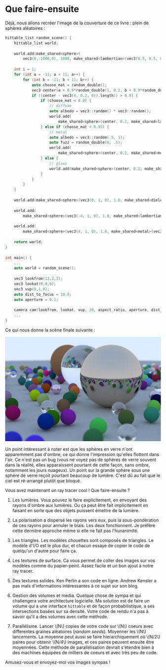 # Que faire-ensuite

Déjà, nous allons recréer l'image de la couverture de ce livre : plein de sphères aléatoires :

```cpp
hittable_list random_scene() {
    hittable_list world;

    world.add(make_shared<sphere>(
        vec3(0,-1000,0), 1000, make_shared<lambertian>(vec3(0.5, 0.5, 0.5))));

    int i = 1;
    for (int a = -11; a < 11; a++) {
        for (int b = -11; b < 11; b++) {
            auto choose_mat = random_double();
            vec3 center(a + 0.9*random_double(), 0.2, b + 0.9*random_double());
            if ((center - vec3(4, 0.2, 0)).length() > 0.9) {
                if (choose_mat < 0.8) {
                    // diffuse
                    auto albedo = vec3::random() * vec3::random();
                    world.add(
                        make_shared<sphere>(center, 0.2, make_shared<lambertian>(albedo)));
                } else if (choose_mat < 0.95) {
                    // metal
                    auto albedo = vec3::random(.5, 1);
                    auto fuzz = random_double(0, .5);
                    world.add(
                        make_shared<sphere>(center, 0.2, make_shared<metal>(albedo, fuzz)));
                } else {
                    // glass
                    world.add(make_shared<sphere>(center, 0.2, make_shared<dielectric>(1.5)));
                }
            }
        }
    }

    world.add(make_shared<sphere>(vec3(0, 1, 0), 1.0, make_shared<dielectric>(1.5)));

    world.add(
        make_shared<sphere>(vec3(-4, 1, 0), 1.0, make_shared<lambertian>(vec3(0.4, 0.2, 0.1))));

    world.add(
        make_shared<sphere>(vec3(4, 1, 0), 1.0, make_shared<metal>(vec3(0.7, 0.6, 0.5), 0.0)));

    return world;
}

int main() {
    ...
    auto world = random_scene();

    vec3 lookfrom(13,2,3);
    vec3 lookat(0,0,0);
    vec3 vup(0,1,0);
    auto dist_to_focus = 10.0;
    auto aperture = 0.1;

    camera cam(lookfrom, lookat, vup, 20, aspect_ratio, aperture, dist_to_focus);
    ...
}
```

Ce qui nous donne la scène finale suivante :

![Scène finale](img/scene_finale.jpg)

Un point intéressant à noter est que les sphères en verre n'ont apparemment pas d'ombre, ce qui donne l'impression qu'elles flottent dans l'air. Ce n'est pas un bug (vous ne voyez pas de sphères de verre souvent dans la réalité, elles apparaissent pourtant de cette façon, sans ombre, notamment les jours nuageux). Un point sur la grande sphère sous une sphère de verre reçoit pourtant beaucoup de lumière.  C'est dû au fait que le ciel est ré-arrangé plutôt que bloqué.

Vous avez maintenant un ray tracer cool ! Que faire-ensuite ?

1. Les lumières. Vous pouvez le faire explicitement, en envoyant des rayons d'ombre aux lumières. Ou ça peut être fait implicitement en faisant en sorte que des objets puissent émettre de la lumière.

2. La polarisation a dispersé les rayons vers eux, puis la sous-pondération de ces rayons pour annuler le biais. Les deux fonctionnent. Je préfère cette dernière approche même si elle ne fait pas l'hunanimité.

3. Les triangles. Les modèles chouettes sont composés de triangles. Le modèle d'I/O est le plus dur, et chacun essaye de copier le code de quelqu'un d'autre pour faire ça.

4. Les textures de surface. Ca vous permet de coller des images sur vos modèles comme du papier-peint. Assez facile et un bon ajout à notre ray tracer.

5. Des textures solides. Ken Perlin a son code en ligne. Andrew Kensler a pas mals d'informations intéressantes à ce sujet sur son blog.

6. Gestion des volumes et media. Quelque chose de sympa et qui challengera votre architecture logicielle. Ma solution est de faire un volume qui a une interface `hittable` et de façon probabilistique, a ses intersections basées sur sa densité. Votre code de rendu n'a pas à savoir qu'il a des volumes avec cette méthode.

7. Parallélisme. Lancer \\(N\\) copies de votre code sur \\(N\\) coeurs avec differentes graines aléatoires (*random seeds*). Moyenner les \\(N\\) lancements. La moyenne peut aussi se faire hierarchiquement où \\(N/2\\) paires pour obtenir \\(N/4\\) images, et ces paires peuvent ensuite être moyennées. Cette méthode de parallélisation devrait s'étendre bien à des machines équipées de milliers de coeurs et avec très peu de code.

Amusez-vous et envoyez-moi vos images sympas !